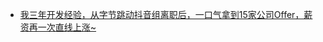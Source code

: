 - [我三年开发经验，从字节跳动抖音组离职后，一口气拿到15家公司Offer，薪资再一次直线上涨~](https://mp.weixin.qq.com/s/oQdmQpO4XXFaJbfjt8GvXQ)